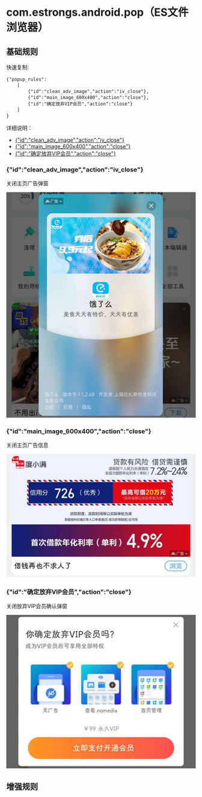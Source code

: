 # com.estrongs.android.pop（ES文件浏览器）

## 基础规则

快速复制:
```
{"popup_rules":
    [
        {"id":"clean_adv_image","action":"iv_close"},
        {"id":"main_image_600x400","action":"close"},
        {"id":"确定放弃VIP会员","action":"close"}
    ]
}
```
详细说明：
- [{"id":"clean_adv_image","action":"iv_close"}](#idclean_adv_imageactioniv_close)
- [{"id":"main_image_600x400","action":"close"}](#idmain_image_600x400actionclose)
- [{"id":"确定放弃VIP会员","action":"close"}](#id确定放弃vip会员actionclose)

### {"id":"clean_adv_image","action":"iv_close"}
关闭主页广告弹窗

![](./assets/主页广告弹窗.jpg)

### {"id":"main_image_600x400","action":"close"}
关闭主页广告信息

![](./assets/主页广告信息.jpg)

### {"id":"确定放弃VIP会员","action":"close"}
关闭放弃VIP会员确认弹窗

![](./assets/放弃VIP会员确认弹窗.jpg)

## 增强规则
